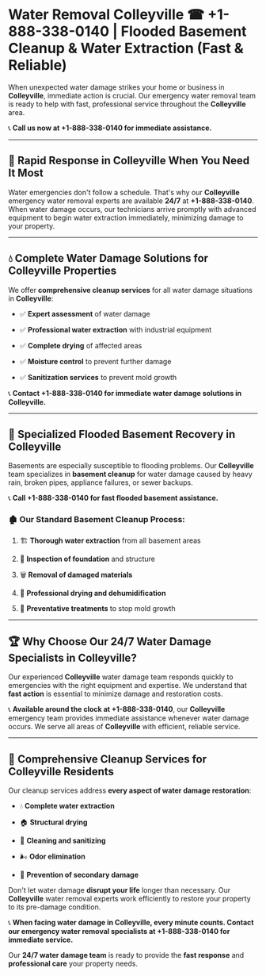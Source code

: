 # Water Removal Colleyville ☎ +1-888-338-0140 | Flooded Basement Cleanup & Water Extraction (Fast & Reliable)

When unexpected water damage strikes your home or business in **Colleyville**, immediate action is crucial. Our emergency water removal team is ready to help with fast, professional service throughout the **Colleyville** area. 

📞 **Call us now at +1-888-338-0140 for immediate assistance.**
---
## 🚀 Rapid Response in Colleyville When You Need It Most
Water emergencies don't follow a schedule. That's why our **Colleyville** emergency water removal experts are available **24/7** at **+1-888-338-0140**. When water damage occurs, our technicians arrive promptly with advanced equipment to begin water extraction immediately, minimizing damage to your property.
---
## 💧 Complete Water Damage Solutions for Colleyville Properties
We offer **comprehensive cleanup services** for all water damage situations in **Colleyville**:
- ✅ **Expert assessment** of water damage  
- ✅ **Professional water extraction** with industrial equipment  
- ✅ **Complete drying** of affected areas  
- ✅ **Moisture control** to prevent further damage  
- ✅ **Sanitization services** to prevent mold growth  
📞 **Contact +1-888-338-0140 for immediate water damage solutions in Colleyville.**
---
## 🌊 Specialized Flooded Basement Recovery in Colleyville
Basements are especially susceptible to flooding problems. Our **Colleyville** team specializes in **basement cleanup** for water damage caused by heavy rain, broken pipes, appliance failures, or sewer backups. 
📞 **Call +1-888-338-0140 for fast flooded basement assistance.**
### 🏚️ Our Standard Basement Cleanup Process:
1. 🏗️ **Thorough water extraction** from all basement areas  
2. 🔎 **Inspection of foundation** and structure  
3. 🗑️ **Removal of damaged materials**  
4. 💨 **Professional drying and dehumidification**  
5. 🚫 **Preventative treatments** to stop mold growth  
---
## 🏆 Why Choose Our 24/7 Water Damage Specialists in Colleyville?
Our experienced **Colleyville** water damage team responds quickly to emergencies with the right equipment and expertise. We understand that **fast action** is essential to minimize damage and restoration costs.
📞 **Available around the clock at +1-888-338-0140**, our **Colleyville** emergency team provides immediate assistance whenever water damage occurs. We serve all areas of **Colleyville** with efficient, reliable service.
---
## 🧹 Comprehensive Cleanup Services for Colleyville Residents
Our cleanup services address **every aspect of water damage restoration**:
- 💧 **Complete water extraction**  
- 🏠 **Structural drying**  
- 🧼 **Cleaning and sanitizing**  
- 🌬️ **Odor elimination**  
- 🚫 **Prevention of secondary damage**  
Don't let water damage **disrupt your life** longer than necessary. Our **Colleyville** water removal experts work efficiently to restore your property to its pre-damage condition.
📞 **When facing water damage in Colleyville, every minute counts. Contact our emergency water removal specialists at +1-888-338-0140 for immediate service.**
Our **24/7 water damage team** is ready to provide the **fast response** and **professional care** your property needs.
